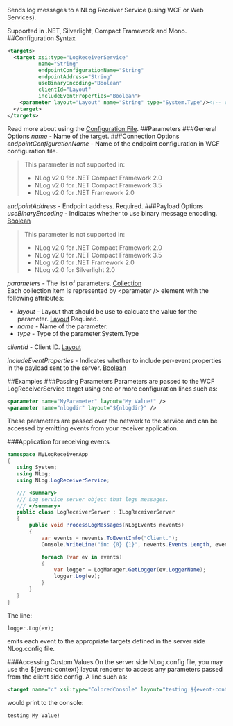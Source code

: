 Sends log messages to a NLog Receiver Service (using WCF or Web Services).

Supported in .NET, Silverlight, Compact Framework and Mono.
##Configuration Syntax
```xml
<targets>
  <target xsi:type="LogReceiverService"
          name="String"
          endpointConfigurationName="String"
          endpointAddress="String"
          useBinaryEncoding="Boolean"
          clientId="Layout"
          includeEventProperties="Boolean">
    <parameter layout="Layout" name="String" type="System.Type"/><!-- repeated -->
  </target>
</targets>
```
Read more about using the [Configuration File](Configuration-file).
##Parameters
###General Options
_name_ - Name of the target.
###Connection Options
_endpointConfigurationName_ - Name of the endpoint configuration in WCF configuration file.  
> This parameter is not supported in:
> * NLog v2.0 for .NET Compact Framework 2.0
> * NLog v2.0 for .NET Compact Framework 3.5
> * NLog v2.0 for .NET Framework 2.0

_endpointAddress_ - Endpoint address. Required.
###Payload Options
_useBinaryEncoding_ - Indicates whether to use binary message encoding. [Boolean](Data-types)  
> This parameter is not supported in:
> * NLog v2.0 for .NET Compact Framework 2.0
> * NLog v2.0 for .NET Compact Framework 3.5
> * NLog v2.0 for .NET Framework 2.0
> * NLog v2.0 for Silverlight 2.0

_parameters_ - The list of parameters. [Collection](Data-types)  
Each collection item is represented by \<parameter /> element with the following attributes:
  * _layout_ - Layout that should be use to calcuate the value for the parameter. [Layout](Data-types) Required.
  * _name_ - Name of the parameter.
  * _type_ - Type of the parameter.System.Type

_clientId_ - Client ID. [Layout](Data-types)

_includeEventProperties_ - Indicates whether to include per-event properties in the payload sent to the server. [Boolean](Data-types)

##Examples
###Passing Parameters
Parameters are passed to the WCF LogReceiverService target using one or more configuration lines such as:
```xml
<parameter name="MyParameter" layout="My Value!" />
<parameter name="nlogdir" layout="${nlogdir}" />
```
These parameters are passed over the network to the service and can be accessed by emitting events from your receiver application.

###Application for receiving events
```csharp
namespace MyLogReceiverApp
{
   using System;
   using NLog;
   using NLog.LogReceiverService;

   /// <summary>
   /// Log service server object that logs messages.
   /// </summary>
   public class LogReceiverServer : ILogReceiverServer
   {
       public void ProcessLogMessages(NLogEvents nevents)
       {
           var events = nevents.ToEventInfo("Client.");
           Console.WriteLine("in: {0} {1}", nevents.Events.Length, events.Count);

           foreach (var ev in events)
           {
               var logger = LogManager.GetLogger(ev.LoggerName);
               logger.Log(ev);
           }
       }
   }
}
```
The line:

`logger.Log(ev);`

emits each event to the appropriate targets defined in the server side NLog.config file.

###Accessing Custom Values
On the server side NLog.config file, you may use the ${event-context} layout renderer to access any parameters passed from the client side config. A line such as:

```xml
<target name="c" xsi:type="ColoredConsole" layout="testing ${event-context:item=MyParameter}" />
```

would print to the console:

`testing My Value!`